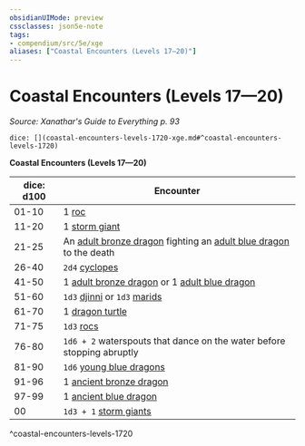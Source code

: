 ```yaml
---
obsidianUIMode: preview
cssclasses: json5e-note
tags:
- compendium/src/5e/xge
aliases: ["Coastal Encounters (Levels 17—20)"]
---
```

# Coastal Encounters (Levels 17—20)
*Source: Xanathar's Guide to Everything p. 93* 

`dice: [](coastal-encounters-levels-1720-xge.md#^coastal-encounters-levels-1720)`

**Coastal Encounters (Levels 17—20)**

| dice: d100 | Encounter |
|------------|-----------|
| 01-10 | 1 [roc](compendium/bestiary/monstrosity/roc.md) |
| 11-20 | 1 [storm giant](compendium/bestiary/giant/storm-giant.md) |
| 21-25 | An [adult bronze dragon](compendium/bestiary/dragon/adult-bronze-dragon.md) fighting an [adult blue dragon](compendium/bestiary/dragon/adult-blue-dragon.md) to the death |
| 26-40 | `2d4` [cyclopes](compendium/bestiary/giant/cyclops.md) |
| 41-50 | 1 [adult bronze dragon](compendium/bestiary/dragon/adult-bronze-dragon.md) or 1 [adult blue dragon](compendium/bestiary/dragon/adult-blue-dragon.md) |
| 51-60 | `1d3` [djinni](compendium/bestiary/elemental/djinni.md) or `1d3` [marids](compendium/bestiary/elemental/marid.md) |
| 61-70 | 1 [dragon turtle](compendium/bestiary/dragon/dragon-turtle.md) |
| 71-75 | `1d3` [rocs](compendium/bestiary/monstrosity/roc.md) |
| 76-80 | `1d6 + 2` waterspouts that dance on the water before stopping abruptly |
| 81-90 | `1d6` [young blue dragons](compendium/bestiary/dragon/young-blue-dragon.md) |
| 91-96 | 1 [ancient bronze dragon](compendium/bestiary/dragon/ancient-bronze-dragon.md) |
| 97-99 | 1 [ancient blue dragon](compendium/bestiary/dragon/ancient-blue-dragon.md) |
| 00 | `1d3 + 1` [storm giants](compendium/bestiary/giant/storm-giant.md) |
^coastal-encounters-levels-1720